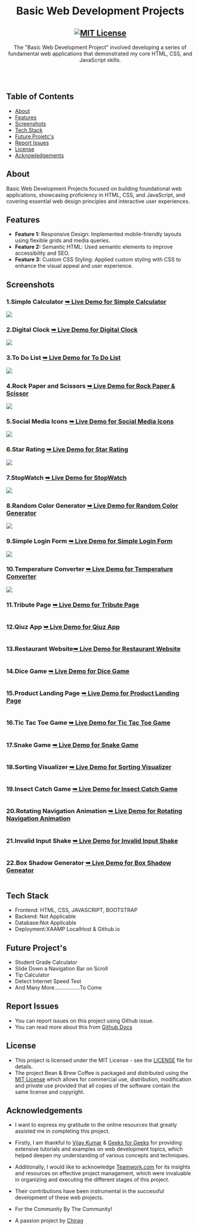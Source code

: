 <h1 align="center">Basic Web Development Projects</h1>

<div align="center">

<h2 align="center">
  <a href="LICENSE">
    <img src="https://github.com/SorcererChiragsingh/Web-Development-Projects/blob/main/MIT%20License.png" alt="MIT License" />
  </a>
</h2>

<p>The "Basic Web Development Project" involved developing a series of fundamental web applications that demonstrated my core HTML, CSS, and JavaScript skills.</p>

</div> <br/><br/>

## Table of Contents

- [About](#about)
- [Features](#features)
- [Screenshots](#screenshots)
- [Tech Stack](#tech-stack)
- [Future Projetc's](#FutureProject's)
- [Report Issues](#report-issues)
- [License](#license)
- [Acknowledgements](#acknowledgements)

## About

Basic Web Development Projects focused on building foundational web applications, showcasing proficiency in HTML, CSS, and JavaScript, and covering essential web design principles and interactive user experiences.

## Features

- **Feature 1:** Responsive Design: Implemented mobile-friendly layouts using flexible grids and media queries.
- **Feature 2:** Semantic HTML: Used semantic elements to improve accessibility and SEO.
- **Feature 3:** Custom CSS Styling: Applied custom styling with CSS to enhance the visual appeal and user experience.

## Screenshots

### 1.Simple Calculator <a href="" target="_blank"><strong>➥ Live Demo for Simple Calculator</strong></a>
![](https://github.com/SorcererChiragsingh/Web-Development-Projects/blob/main/1-Simple_Calculator/Preview.png)


### 2.Digital Clock <a href="" target="_blank"><strong>➥ Live Demo for Digital Clock</strong></a>
![](https://github.com/SorcererChiragsingh/Web-Development-Projects/blob/main/2-Digital_Clock/preview.png)


### 3.To Do List <a href="" target="_blank"><strong>➥ Live Demo for To Do List</strong></a>
![](https://github.com/SorcererChiragsingh/Web-Development-Projects/blob/main/3-To_Do_List/preview.png)


### 4.Rock Paper and Scissors <a href="" target="_blank"><strong>➥ Live Demo for Rock Paper & Scissor</strong></a>
![](https://github.com/SorcererChiragsingh/Web-Development-Projects/blob/main/4-Rock_Paper_Scissors/preview.png)


### 5.Social Media Icons <a href="" target="_blank"><strong>➥ Live Demo for Social Media Icons</strong></a>
![](https://github.com/SorcererChiragsingh/Web-Development-Projects/blob/main/5-Social_Media_Icons/preview.png)


### 6.Star Rating <a href="" target="_blank"><strong>➥ Live Demo for Star Rating</strong></a>
![](https://github.com/SorcererChiragsingh/Web-Development-Projects/blob/main/6-Star_Rating/preview.png)


### 7.StopWatch <a href="" target="_blank"><strong>➥ Live Demo for StopWatch</strong></a>
![](https://github.com/SorcererChiragsingh/Web-Development-Projects/blob/main/7-Stopwatch/preview.png)


### 8.Random Color Generator <a href="" target="_blank"><strong>➥ Live Demo for Random Color Generator</strong></a>
![](https://github.com/SorcererChiragsingh/Web-Development-Projects/blob/main/8-Random_Color_Generator/preview.png)


### 9.Simple Login Form <a href="" target="_blank"><strong>➥ Live Demo for Simple Login Form</strong></a>
![](https://github.com/SorcererChiragsingh/Web-Development-Projects/blob/main/9-Simple_Login_Form/preview.png)

### 10.Temperature Converter <a href="" target="_blank"><strong>➥ Live Demo for Temperature Converter</strong></a>
![](https://github.com/SorcererChiragsingh/Web-Development-Projects/blob/main/10-Temperature_Converter/preview.png)

### 11.Tribute Page <a href="" target="_blank"><strong>➥ Live Demo for Tribute Page</strong></a>
![]()

### 12.Qiuz App <a href="" target="_blank"><strong>➥ Live Demo for Qiuz App</strong></a>
![]()

### 13.Restaurant Website<a href="" target="_blank"><strong>➥ Live Demo for Restaurant Website</strong></a>
![]()

### 14.Dice Game <a href="" target="_blank"><strong>➥ Live Demo for Dice Game</strong></a>
![]()

### 15.Product Landing Page <a href="" target="_blank"><strong>➥ Live Demo for Product Landing Page</strong></a>
![]()

### 16.Tic Tac Toe Game <a href="" target="_blank"><strong>➥ Live Demo for Tic Tac Toe Game</strong></a>
![]()

### 17.Snake Game <a href="" target="_blank"><strong>➥ Live Demo for Snake Game</strong></a>
![]()

### 18.Sorting Visualizer <a href="" target="_blank"><strong>➥ Live Demo for Sorting Visualizer</strong></a>
![]()

### 19.Insect Catch Game <a href="" target="_blank"><strong>➥ Live Demo for Insect Catch Game</strong></a>
![]()

### 20.Rotating Navigation Animation <a href="" target="_blank"><strong>➥ Live Demo for Rotating Navigation Animation</strong></a>
![]()

### 21.Invalid Input Shake <a href="" target="_blank"><strong>➥ Live Demo for Invalid Input Shake</strong></a>
![]()

### 22.Box Shadow Generator <a href="" target="_blank"><strong>➥ Live Demo for Box Shadow Geneator</strong></a>
![]()
<!-- 
### 00. <a href="" target="_blank"><strong>➥ Live Demo for </strong></a>
![]()

-->
## Tech Stack

- Frontend: HTML, CSS, JAVASCRIPT, BOOTSTRAP
- Backend: Not Applicable
- Database:Not Applicable
- Deployment:XAAMP LocalHost & Github.io


## Future Project's

 - Student Grade Calculator
 - Slide Down a Navigation Bar on Scroll
 - Tip Calculator
 - Detect Internet Speed Test
 - And Many More.................To Come

 ## Report Issues
- You can report issues on this project using Github issue.
- You can read more about this from [Github Docs](https://docs.github.com/en/issues/tracking-your-work-with-issues/creating-an-issue)

## License

- This project is licensed under the MIT License - see the [LICENSE](https://github.com/SorcererChiragsingh/Web-Development-Projects/blob/main/LICENSE) file for details.
- The project Bean & Brew Coffee is packaged and distributed using the [MIT License](https://choosealicense.com/licenses/mit/) which allows for commercial use, distribution, modification and private use provided that all copies of the software contain the same license and copyright.

## Acknowledgements

- I want to express my gratitude to the online resources that greatly assisted me in completing this project.

- Firstly, I am thankful to [Vijay Kumar](https://www.udemy.com/user/vijay-kumar-4865/) & [Geeks for Geeks](https://www.geeksforgeeks.org/web-development-projects/?ref=lbp) for providing extensive tutorials and examples on web development topics, which helped deepen my understanding of various concepts and techniques.

- Additionally, I would like to acknowledge [Teamwork.com](https://www.teamwork.com/blog/web-development-projects/) for its insights and resources on effective project management, which were invaluable in organizing and executing the different stages of this project.

- Their contributions have been instrumental in the successful development of these web projects. 

- For the Community By The Community!
- A passion project by [Chirag](www.linkedin.com/in/chirag-singh-148993279)